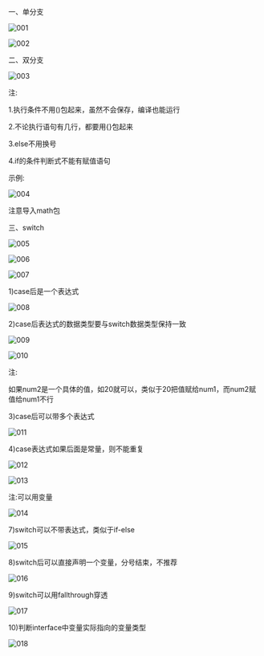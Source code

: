 一、单分支

![001](D:\Golang_Notes\Golang流程控制\001.png)

![002](D:\Golang_Notes\Golang流程控制\002.png)

二、双分支

![003](D:\Golang_Notes\Golang流程控制\003.png)

注:

1.执行条件不用()包起来，虽然不会保存，编译也能运行

2.不论执行语句有几行，都要用{}包起来

3.else不用换号

4.if的条件判断式不能有赋值语句

示例:

![004](D:\Golang_Notes\Golang流程控制\004.png)

注意导入math包

三、switch

![005](D:\Golang_Notes\Golang流程控制\005.png)

![006](D:\Golang_Notes\Golang流程控制\006.png)

![007](D:\Golang_Notes\Golang流程控制\007.png)

1)case后是一个表达式

![008](D:\Golang_Notes\Golang流程控制\008.png)

2)case后表达式的数据类型要与switch数据类型保持一致

![009](D:\Golang_Notes\Golang流程控制\009.png)

![010](D:\Golang_Notes\Golang流程控制\010.png)

注:

如果num2是一个具体的值，如20就可以，类似于20把值赋给num1，而num2赋值给num1不行

3)case后可以带多个表达式

![011](D:\Golang_Notes\Golang流程控制\011.png)

4)case表达式如果后面是常量，则不能重复

![012](D:\Golang_Notes\Golang流程控制\012.png)

![013](D:\Golang_Notes\Golang流程控制\013.png)

注:可以用变量

![014](D:\Golang_Notes\Golang流程控制\014.png)

7)switch可以不带表达式，类似于if-else

![015](D:\Golang_Notes\Golang流程控制\015.png)

8)switch后可以直接声明一个变量，分号结束，不推荐

![016](D:\Golang_Notes\Golang流程控制\016.png)

9)switch可以用fallthrough穿透

![017](D:\Golang_Notes\Golang流程控制\017.png)

10)判断interface中变量实际指向的变量类型

![018](D:\Golang_Notes\Golang流程控制\018.png)

